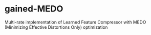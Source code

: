 # gained-MEDO
Multi-rate implementation of Learned Feature Compressor with MEDO (Minimizing Effective Distortions Only) optimization
